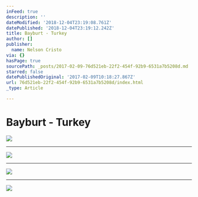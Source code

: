 ```yaml
---
inFeed: true
description: ''
dateModified: '2018-12-04T23:19:08.761Z'
datePublished: '2018-12-04T23:19:12.242Z'
title: Bayburt - Turkey
author: []
publisher:
  name: Nelson Cristo
via: {}
hasPage: true
sourcePath: _posts/2017-02-09-76d521eb-22f2-454f-92b9-6531a7b5208d.md
starred: false
datePublishedOriginal: '2017-02-09T10:18:27.867Z'
url: 76d521eb-22f2-454f-92b9-6531a7b5208d/index.html
_type: Article

---
```

# Bayburt - Turkey
![](https://the-grid-user-content.s3-us-west-2.amazonaws.com/1ba1cab8-b56e-4ae0-ab99-ef5afb0056ed.jpg)

---

![](https://the-grid-user-content.s3-us-west-2.amazonaws.com/6929ab24-cfd8-49e6-ba0c-7825c6eb3c73.jpg)

---

![](https://the-grid-user-content.s3-us-west-2.amazonaws.com/e8b5f146-ee97-4f9a-b38f-95baa5e696e9.jpg)

---

![](https://the-grid-user-content.s3-us-west-2.amazonaws.com/3c5a085a-ff0e-4cd3-98eb-2595f453ad24.jpg)